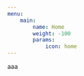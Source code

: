 ```yaml
---
menu:
    main:
        name: Home
        weight: -100
        params:
            icon: home
---
```

aaa